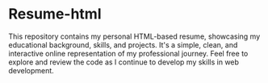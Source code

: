 # Resume-html
This repository contains my personal HTML-based resume, showcasing my educational background, skills, and projects. It's a simple, clean, and interactive online representation of my professional journey. Feel free to explore and review the code as I continue to develop my skills in web development.
